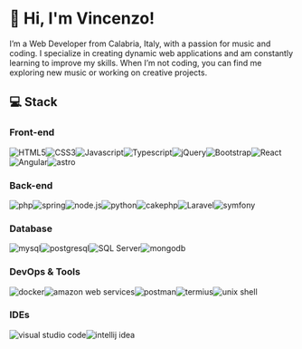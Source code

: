 # :wave: Hi, I'm Vincenzo!

I’m a Web Developer from Calabria, Italy, with a passion for music and coding. I specialize in creating dynamic web applications and am constantly learning to improve my skills. When I’m not coding, you can find me exploring new music or working on creative projects.

## :computer: Stack

### Front-end

![HTML5](https://img.shields.io/badge/HTML5-E34F26?style=for-the-badge&logo=html5&logoColor=ffffff)![CSS3](https://img.shields.io/badge/CSS3-1572B6?style=for-the-badge&logo=css3&logoColor=ffffff)![Javascript](https://img.shields.io/badge/Javascript-F7DF1E?style=for-the-badge&logo=javascript&logoColor=000000)![Typescript](https://img.shields.io/badge/Typescript-3178C6?style=for-the-badge&logo=typescript&logoColor=000000)![jQuery](https://img.shields.io/badge/jQuery-0769AD?style=for-the-badge&logo=jquery&logoColor=ffffff)![Bootstrap](https://img.shields.io/badge/Bootstrap-7952B3?style=for-the-badge&logo=Bootstrap&logoColor=ffffff)![React](https://img.shields.io/badge/React-61DAFB?style=for-the-badge&logo=React&logoColor=000000)![Angular](https://img.shields.io/badge/Angular-0F0F11?style=for-the-badge&logo=Angular&logoColor=ffffff)![astro](https://img.shields.io/badge/astro-BC52EE?style=for-the-badge&logo=astro&logoColor=ffffff)

### Back-end

![php](https://img.shields.io/badge/php-777BB4?style=for-the-badge&logo=php&logoColor=ffffff)![spring](https://img.shields.io/badge/spring-6DB33F?style=for-the-badge&logo=spring&logoColor=ffffff)![node.js](https://img.shields.io/badge/node.js-5FA04E?style=for-the-badge&logo=node.js&logoColor=ffffff)![python](https://img.shields.io/badge/python-3776AB?style=for-the-badge&logo=python&logoColor=ffffff)![cakephp](https://img.shields.io/badge/cakephp-D33C43?style=for-the-badge&logo=cakephp&logoColor=ffffff)![Laravel](https://img.shields.io/badge/Laravel-FF2D20?style=for-the-badge&logo=laravel&logoColor=ffffff)![symfony](https://img.shields.io/badge/symfony-000000?style=for-the-badge&logo=symfony&logoColor=ffffff)

### Database

![mysql](https://img.shields.io/badge/mysql-4479A1?style=for-the-badge&logo=mysql&logoColor=ffffff)![postgresql](https://img.shields.io/badge/postgresql-4169E1?style=for-the-badge&logo=postgresql&logoColor=ffffff)![SQL Server](https://img.shields.io/badge/SQL%20Server-AC272A?style=for-the-badge)![mongodb](https://img.shields.io/badge/mongodb-47A248?style=for-the-badge&logo=mongodb&logoColor=ffffff)




### DevOps & Tools

![docker](https://img.shields.io/badge/docker-2496ED?style=for-the-badge&logo=docker&logoColor=ffffff)![amazon web services](https://img.shields.io/badge/amazon%20web%20services-232F3E?style=for-the-badge&logo=amazonwebservices&logoColor=ffffff)![postman](https://img.shields.io/badge/postman-FF6C37?style=for-the-badge&logo=postman&logoColor=ffffff)![termius](https://img.shields.io/badge/termius-272B3D?style=for-the-badge&logo=termius&logoColor=ffffff)![unix shell](https://img.shields.io/badge/unix%20shell-000000?style=for-the-badge)

### IDEs

![visual studio code](https://img.shields.io/badge/visual%20studio%20code-41B8FF?style=for-the-badge)![intellij idea](https://img.shields.io/badge/intellij%20idea-000000?style=for-the-badge&logo=intellijidea&logoColor=ffffff)
